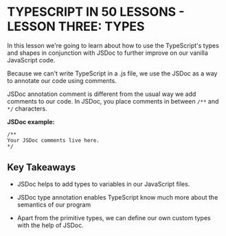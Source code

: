 # TYPESCRIPT IN 50 LESSONS - LESSON THREE: TYPES

In this lesson we're going to learn about how to use the TypeScript's types and shapes in conjunction with JSDoc to further improve on our vanilla JavaScript code.

Because we can't write TypeScript in a .js file, we use the JSDoc as a way to annotate our code using comments.

JSDoc annotation comment is different from the usual way we add comments to our code. In JSDoc, you place comments in between `/**` and `*/` characters.

**JSDoc example:**
```
/**
Your JSDoc comments live here.
*/
```

## Key Takeaways

- JSDoc helps to add types to variables in our JavaScript files.

- JSDoc type annotation enables TypeScript know much more about the semantics of our program

- Apart from the primitive types, we can define our own custom types with the help of JSDoc.
